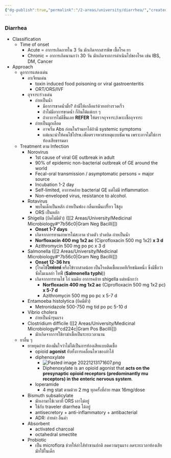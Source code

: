 ```yaml
---
{"dg-publish":true,"permalink":"/2-areas/university/diarrhea/","created":"2023-02-12T22:00:49.857+07:00","updated":"2025-10-06T19:51:07.892+07:00"}
---
```



### Diarrhea
- Classification
	- Time of onset
		- Acute = อาการเกิดภายใน 3 วัน มักเกิดจากสารพิษ เชื้อโรค ยา
		- Chronic = อาการเกิดนานกว่า 30 วัน มักเกิดจากการดำเนินไปของโรค เช่น IBS, DM, Cancer
- Approach
	- ดูอาการแสดงเด่น
		- อาเจียนเด่น
			- toxin induced food poisoning or viral gastroenteritis
			- ORT/ORS/IVF
		- อุจจาระร่วงเด่น
			- ถ่ายเป็นน้ำ
				- มีอาการขาดน้ำมั้ย? ถ้ามีให้เกลือแร่ด้วยอย่างรวดเร็ว
				- ถ้าไม่มีอาการขาดน้ำ ก็กินได้แต่เบา ๆ
				- ถ้าอาการไม่ดีขึ้นเลย **REFER** ให้ตรวจอุจจาระ/เพาะเชื้ออุจจาระ 
			- ถ่ายเป็นมูกเลือด
				- อาจเริ่ม Abs ก่อนในร้านยาได้ถ้ามี systemic symptoms
				- แต่แนะนำให้คนไข้ไปรพ.เพื่อตรวจหาสาเหตุแบบชัดเจน เพราะอาจไม่ใช่การท้องเสียธรรมดา
	- Treatment ตาม Infection
		- Norovirus
			- 1st cause of viral GE outbreak in adult
			- 90% of epidemic non-bacterial outbreak of GE around the world
			- Fecal-oral transmission / asymptomatic persons = major source
			- Incubation 1-2 day
			- Self-limited, อาการคล้าย bacterial GE แต่ไม่มี inflammation
			- Non-enveloped virus, resistance to alcohol.
		- Rotavirus
			- พบในเด็กเป็นหลัก ถ่ายเป็นฟอง กลื่นเหม็นเปรี้ยว ไข้สูง
			- ORS เป็นหลัก
		- Shigella (บิดไม่มีตัว) ([[2 Areas/University/Medicinal Microbiology#^7b56c0\|Gram Neg Bacilli]])
			- **Onset 1-7 days**
			- เกิดจากการทานอาหารไม่สะอาด ปวดตัว ปวดบิด ถ่ายเป็นน้ำ
			- **Norfloxacin 400 mg 1x2 ac** (Ciprofloxacin 500 mg 1x2) **x 3 d**
			- Azithromycin 500 mg po pc x 3 d
		- Salmonella ([[2 Areas/University/Medicinal Microbiology#^7b56c0\|Gram Neg Bacilli]])
			- **Onset 12-36 hrs**
			- (โรคไข้**ไทฟอยด์** หรือไข้รากสาดน้อย เป็นโรคติดเชื้อแบคทีเรียชนิดหนึ่ง ซึ่งมีชื่อว่า ซัลโมเนลล่า ไทฟี่ (**Salmonella typhi**))
			- เกิดจากการทานไข่ ไก่ นมดิบ อาการคล้าย shigella แต่หนักกว่า
				- **Norfloxacin 400 mg 1x2 ac** (Ciprofloxacin 500 mg 1x2 pc) **x 5-7 d**
				- Azithromycin 500 mg po pc x 5-7 d
		- Entamoeba histolytica (บิดมีตัว)
			- Metronidazole 500-750 mg tid po pc 5-10 d
		- Vibrio cholera
			- ถ่ายเป็นน้ำรุนแรง
		- Clostridium difficile ([[2 Areas/University/Medicinal Microbiology#^cd224c\|Gram Pos Bacilli]])
			- มักเกิดจากการใช้ยาฆ่าเชื้อเป็นระยะเวลานาน
	- ยาอื่น ๆ
		- ยาหยุดถ่าย ต้องมั่นใจว่าไม่ได้เป็นการท้องเสียแบบติดเชื้อ
			- opioid **agonist** ยับยั้งการเคลื่อนไหวของลำไส้
			- diphenoxylate
				- ![Pasted image 20221213171607.png](/img/user/3%20Resources/Attachment/Pasted%20image%2020221213171607.png)
				- Diphenoxylate is an opioid agonist that **acts on the presynaptic opioid receptors (predominantly mu receptors) in the enteric nervous system**.
			- loperamide
				- 4 mg stat ตามด้วย 2 mg ทุกครั้งที่ถ่าย max 16mg/dose
		- Bismuth subsalicylate
			- มักเอามาใช้เวลาที่ ORS เอาไม่อยู่
			- ใช้กับ traveler diarrhea ได้อยู่
			- antisecretory + anti-inflammatory + antibacterial
			- ADR: ถ่ายดำ ลิ้นดำ
		- Absorbent
			- activated charcoal
			- octahedral smectite
		- Probiotic
			- เป็น microflora ช่วยให้ลำไส้ทำฃานปกติ ลดความรุนแรง ลดระยะเวลาท้องเสีย มักใช้ในเด็ก